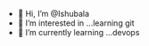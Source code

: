 - 👋 Hi, I’m @Ishubala
- 👀 I’m interested in ...learning git
- 🌱 I’m currently learning ...devops

<!---
Ishubala/Ishubala is a ✨ special ✨ repository because its `README.md` (this file) appears on your GitHub profile.
You can click the Preview link to take a look at your changes.
--->
